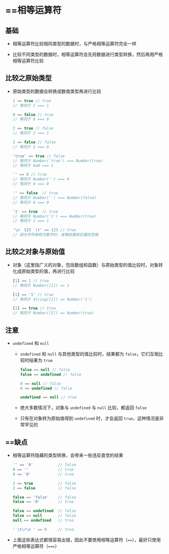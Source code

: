 # ==相等运算符

## 基础

+ 相等运算符比较相同类型的数据时，与严格相等运算符完全一样

+ 比较不同类型的数据时，相等运算符会先将数据进行类型转换，然后再用严格相等运算符比较

## 比较之原始类型

+ 原始类型的数据会转换成数值类型再进行比较

    ```js
    1 == true // true
    // 等同于 1 === 1

    0 == false // true
    // 等同于 0 === 0

    2 == true // false
    // 等同于 2 === 1

    2 == false // false
    // 等同于 2 === 0


    ```

    ```js
    'true' == true // false
    // 等同于 Number('true') === Number(true)
    // 等同于 NaN === 1

    '' == 0 // true
    // 等同于 Number('') === 0
    // 等同于 0 === 0

    '' == false  // true
    // 等同于 Number('') === Number(false)
    // 等同于 0 === 0

    '1' == true  // true
    // 等同于 Number('1') === Number(true)
    // 等同于 1 === 1

    '\n  123  \t' == 123 // true
    // 因为字符串转为数字时，省略前置和后置的空格
    ```

## 比较之对象与原始值

+ 对象（这里指广义的对象，包括数组和函数）与原始类型的值比较时，对象转化成原始类型的值，再进行比较

    ```js
    [1] == 1 // true
    // 等同于 Number([1]) == 1

    [1] == '1' // true
    // 等同于 String([1]) == Number('1')

    [1] == true // true
    // 等同于 Number([1]) == Number(true)
    ```

## 注意

+ `undefined` 和 `null`

  + `undefined` 和 `null` 与其他类型的值比较时，结果都为 `false`，它们互相比较时结果为 `true`

    ```js
    false == null // false
    false == undefined // false

    0 == null // false
    0 == undefined // false

    undefined == null // true
    ```

  + 绝大多数情况下，对象与 `undefined` 与 `null` 比较，都返回 `false`

  + 只有在对象转为原始值得到 `undefined` 时，才会返回 `true`，这种情况是非常罕见的

## ==缺点

+ 相等运算符隐藏的类型转换，会带来一些违反直觉的结果

    ```js
    '' == '0'           // false
    0 == ''             // true
    0 == '0'            // true

    2 == true           // false
    2 == false          // false

    false == 'false'    // false
    false == '0'        // true

    false == undefined  // false
    false == null       // false
    null == undefined   // true

    ' \t\r\n ' == 0     // true
    ```

+ 上面这些表达式都很容易出错，因此不要使用相等运算符（`==`），最好只使用严格相等运算符（`===`）
